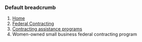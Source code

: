 
<h3 class="site-preview-heading">Default breadcrumb</h3>
<nav class="usa-breadcrumb" aria-label="Breadcrumbs,,">
  <ol class="usa-breadcrumb__list">
    <li class="usa-breadcrumb__list-item">
      <a href="" class="usa-breadcrumb__link"><span>Home</span></a>
    </li>
    <li class="usa-breadcrumb__list-item">
      <a href="" class="usa-breadcrumb__link"
        ><span>Federal Contracting</span></a
      >
    </li>
    <li class="usa-breadcrumb__list-item">
      <a href="" class="usa-breadcrumb__link"
        ><span>Contracting assistance programs</span></a
      >
    </li>
    <li class="usa-breadcrumb__list-item usa-current" aria-current="page">
      <span>Women-owned small business federal contracting program</span>
    </li>
  </ol>
</nav>